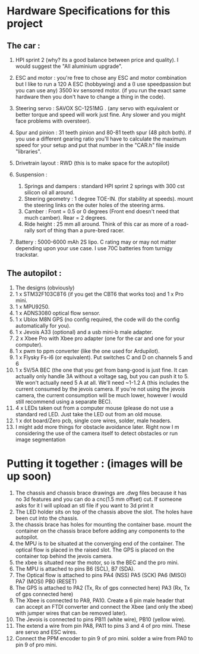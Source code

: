 # Hardware Specifications for this project

## The car : 
1) HPI sprint 2 (why? its a good balance between price and quality). I would suggest the "All aluminium upgrade".

2) ESC and motor : you're free to chose any ESC and motor combination but I like to run a 120 A ESC (hobbywing) and a (I use speedpassion but you can use any) 3500 kv sensored motor. (if you run the exact same hardware then you don't have to change a thing in the code).
3) Steering servo : SAVOX SC-1251MG . (any servo with equivalent or better torque and speed will work just fine. Any slower and you might face problems with oversteer).
4) Spur and pinion : 31 teeth pinion and 80-81 teeth spur (48 pitch both). if you use a different gearing ratio you'll have to calculate the maximum speed for your setup and put that number in the "CAR.h" file inside "libraries".
5) Drivetrain layout : RWD (this is to make space for the autopilot)
6) Suspension :
    1) Springs and dampers : standard HPI sprint 2 springs with 300 cst silicon oil all around.
    2) Steering geometry : 1 degree TOE-IN. (for stability at speeds). mount the steering links on the outer holes of the steering arms.
    3) Camber : Front = 0.5 or 0 degrees (Front end doesn't need that much camber). Rear = 2 degrees.
    4) Ride height : 25 mm all around. Think of this car as more of a road-rally sort of thing than a pure-bred racer.
7) Battery : 5000-6000 mAh 2S lipo. C rating may or may not matter depending upon your use case. I use 70C batteries from turnigy trackstar.

## The autopilot : 
1) The designs (obviously)
2) 1 x STM32F103C8T6 (if you get the CBT6 that works too) and 1 x Pro mini.
3) 1 x MPU9250.
4) 1 x ADNS3080 optical flow sensor.
5) 1 x Ublox M8N GPS (no config required, the code will do the config automatically for you).
6) 1 x Jevois A33 (optional) and a usb mini-b male adapter.
7) 2 x Xbee Pro with Xbee pro adapter (one for the car and one for your computer).
8) 1 x pwm to ppm converter (like the one used for Ardupilot).
9) 1 x Flysky Fs-i6 (or equivalent). Put switches C and D on channels 5 and 6
10) 1 x 5V/5A BEC (the one that you get from bang-good is just fine. It can actually only handle 3A without a voltage sag, but you can push it to 5. We won't actually need 5 A at all. We'll need ~1-1.2 A (this includes the current consumed by the jevois camera. If you're not using the jevois camera, the current consumption will be much lower, however I would still recommend using a separate BEC).
11) 4 x LEDs taken out from a computer mouse (please do not use a standard red LED. Just take the LED out from an old mouse. 
12) 1 x dot board/Zero pcb, single core wires, solder, male headers.
13) I might add more things for obstacle avoidance later. Right now I m considering the use of the camera itself to detect obstacles or run image segmentation

# Putting it together : (images will be up soon)
1) The chassis and chassis brace drawings are .dwg files because it has no 3d features and you can do a cnc(1.5 mm offset) cut. If someone asks for it I will upload an stl file if you want to 3d print it
2) The LED holder sits on top of the chassis above the slot. The holes have been cut into the chassis.
3) the chassis brace has holes for mounting the container base. mount the container on the chassis brace before adding any components to the autopilot.
4) the MPU is to be situated at the converging end of the container. The optical flow is placed in the raised slot. The GPS is placed on the container top behind the jevois camera.
5) the xbee is situated near the motor, so is the BEC and the pro mini.
6) The MPU is attached to pins B6 (SCL), B7 (SDA).
7) The Optical flow is attached to pins PA4 (NSS) PA5 (SCK) PA6 (MISO) PA7 (MOSI) PB0 (RESET)
8) The GPS is attached to PA2 (Tx, Rx of gps connected here) PA3 (Rx, Tx of gps connected here)
9) The Xbee is connected to PA9, PA10. Create a 6 pin male header that can accept an FTDI converter and connect the Xbee (and only the xbee) with jumper wires that can be removed later).
10) The Jevois is connected to pins PB11 (white wire), PB10 (yellow wire).
11) The extend a wire from pin PA8, PA11 to pins 3 and 4 of pro mini. These are servo and ESC wires.
12) Connect the PPM encoder to pin 9 of pro mini. solder a wire from PA0 to pin 9 of pro mini.
